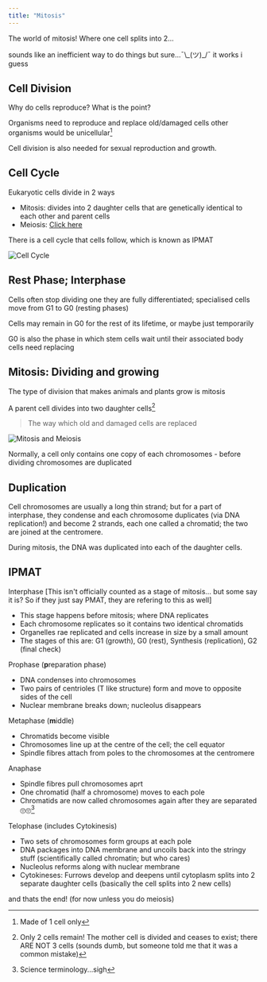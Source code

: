 ```yaml
---
title: "Mitosis"
---
```

The world of mitosis! Where one cell splits into 2...

sounds like an inefficient way to do things but sure...¯\\\_(ツ)\_/¯ it works i guess

## Cell Division
Why do cells reproduce? What is the point?

Organisms need to reproduce and replace old/damaged cells other organisms would be unicellular[^1]

Cell division is also needed for sexual reproduction and growth.

## Cell Cycle
Eukaryotic cells divide in 2 ways
- Mitosis: divides into 2 daughter cells that are genetically identical to each other and parent cells
- Meiosis: [Click here](meiosis.md)

There is a cell cycle that cells follow, which is known as IPMAT

![Cell Cycle](/wanderer-archive/assets/images/cell-cycle.jpg)

## Rest Phase; Interphase
Cells often stop dividing one they are fully differentiated; specialised cells move from G1 to G0 (resting phases)

Cells may remain in G0 for the rest of its lifetime, or maybe just temporarily

G0 is also the phase in which stem cells wait until their associated body cells need replacing

## Mitosis: Dividing and growing
The type of division that makes animals and plants grow is mitosis

A parent cell divides into two daughter cells[^2]
> The way which old and damaged cells are replaced

![Mitosis and Meiosis](/wanderer-archive/assets/images/mitosis-vs-meiosis.webp)

Normally, a cell only contains one copy of each chromosomes - before dividing chromosomes are duplicated

## Duplication
Cell chromosomes are usually a long thin strand; but for a part of interphase, they condense and each chromosome duplicates (via DNA replication!) and become 2 strands, each one called a chromatid; the two are joined at the centromere.

During mitosis, the DNA was duplicated into each of the daughter cells.

## IPMAT
Interphase [This isn't officially counted as a stage of mitosis... but some say it is? So if they just say PMAT, they are refering to this as well]
- This stage happens before mitosis; where DNA replicates
- Each chromosome replicates so it contains two identical chromatids
- Organelles rae replicated and cells increase in size by a small amount
- The stages of this are: G1 (growth), G0 (rest), Synthesis (replication), G2 (final check)

Prophase (**p**reparation phase)
- DNA condenses into chromosomes
- Two pairs of centrioles (T like structure) form and move to opposite sides of the cell
- Nuclear membrane breaks down; nucleolus disappears

Metaphase (**m**iddle)
- Chromatids become visible
- Chromosomes line up at the centre of the cell; the cell equator
- Spindle fibres attach from poles to the chromosomes at the centromere

Anaphase
- Spindle fibres pull chromosomes aprt
- One chromatid (half a chromosome) moves to each pole
- Chromatids are now called chromosomes again after they are separated 🙄🙄[^3]

Telophase (includes Cytokinesis)
- Two sets of chromosomes form groups at each pole
- DNA packages into DNA membrane and uncoils back into the stringy stuff (scientifically called chromatin; but who cares)
- Nucleolus reforms along with nuclear membrane
- Cytokineses: Furrows develop and deepens until cytoplasm splits into 2 separate daughter cells (basically the cell splits into 2 new cells)

and thats the end! (for now unless you do meiosis)


[^1]: Made of 1 cell only
[^2]: Only 2 cells remain! The mother cell is divided and ceases to exist; there ARE NOT 3 cells (sounds dumb, but someone told me that it was a common mistake)
[^3]: Science terminology...sigh
